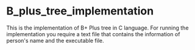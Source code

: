 # B_plus_tree_implementation
This is the implementation of B+ Plus tree in C language. For running the implementation you require a text file that contains the information 
of person's name and the executable file.

